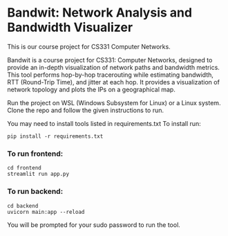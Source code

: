 # Bandwit: Network Analysis and Bandwidth Visualizer

This is our course project for CS331 Computer Networks.

Bandwit is a course project for CS331: Computer Networks, designed to provide an in-depth visualization of network paths and bandwidth metrics.
This tool performs hop-by-hop tracerouting while estimating bandwidth, RTT (Round-Trip Time), and jitter at each hop.
It provides a visualization of network topology and plots the IPs on a geographical map.

Run the project on WSL (Windows Subsystem for Linux) or a Linux system.
Clone the repo and follow the given instructions to run. 

You may need to install tools listed in requirements.txt
To install run:
```
pip install -r requirements.txt
```

### To run frontend:

```
cd frontend
streamlit run app.py 
```


### To run backend:

```
cd backend
uvicorn main:app --reload
```
You will be prompted for your sudo password to run the tool. 




